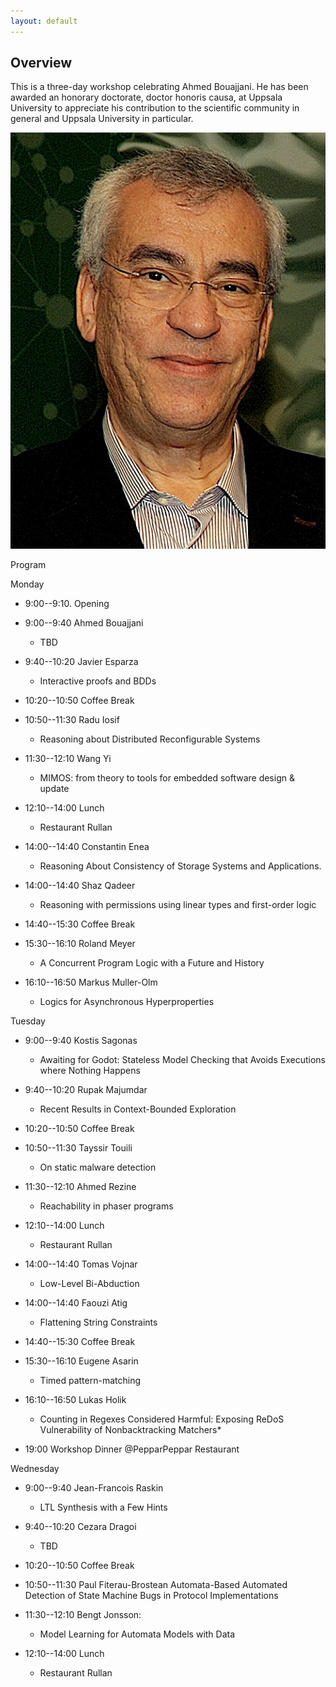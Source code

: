 ```yaml
---
layout: default
---
```


## Overview

This is a three-day workshop celebrating Ahmed Bouajjani. He has been awarded an honorary doctorate, doctor honoris causa, at Uppsala University to appreciate his contribution to the scientific community in general and Uppsala University in particular.

![Ahmed Bouajjani](/assets/images/Ahmed.jpeg)

Program

Monday

- 9:00--9:10. Opening

- 9:00--9:40 Ahmed Bouajjani
	- TBD

-  9:40--10:20 Javier Esparza
	- Interactive proofs and BDDs

- 10:20--10:50 Coffee Break
	
- 10:50--11:30 Radu Iosif
	- Reasoning about Distributed Reconfigurable Systems

- 11:30--12:10 Wang Yi
	- MIMOS: from theory to tools for embedded software design & update	
	
- 12:10--14:00 Lunch
	- Restaurant Rullan

- 14:00--14:40 Constantin Enea
	- Reasoning About Consistency of Storage Systems and Applications.

- 14:00--14:40 Shaz Qadeer
	- Reasoning with permissions using linear types and first-order logic
	
- 14:40--15:30  Coffee Break 

- 15:30--16:10  Roland Meyer
	- A Concurrent Program Logic with a Future and History

- 16:10--16:50 Markus Muller-Olm
	- Logics for Asynchronous Hyperproperties


Tuesday
- 9:00--9:40  Kostis Sagonas
	- Awaiting for Godot: Stateless Model Checking that Avoids Executions where Nothing Happens

-  9:40--10:20 Rupak Majumdar
	- Recent Results in Context-Bounded Exploration

- 10:20--10:50 Coffee Break
	
- 10:50--11:30  Tayssir Touili
	- On static malware detection

- 11:30--12:10  Ahmed Rezine
	- Reachability in phaser programs

- 12:10--14:00 Lunch
	- Restaurant Rullan

- 14:00--14:40 Tomas Vojnar
	- Low-Level Bi-Abduction

- 14:00--14:40  Faouzi Atig
	- Flattening String Constraints
	
- 14:40--15:30  Coffee Break 

- 15:30--16:10 Eugene Asarin
	- Timed pattern-matching
	
- 16:10--16:50  Lukas Holik
	- Counting in Regexes Considered Harmful: Exposing ReDoS Vulnerability of Nonbacktracking Matchers*

 - 19:00  Workshop Dinner @PepparPeppar Restaurant


Wednesday
- 9:00--9:40 Jean-Francois Raskin
	- LTL Synthesis with a Few Hints

-  9:40--10:20   Cezara Dragoi
	- TBD
	
- 10:20--10:50 Coffee Break
	
- 10:50--11:30   Paul Fiterau-Brostean
 Automata-Based Automated Detection of State Machine Bugs in Protocol Implementations
 
- 11:30--12:10  Bengt Jonsson: 
 	- Model Learning for Automata Models with Data
 
- 12:10--14:00 Lunch
	- Restaurant Rullan

 
 
